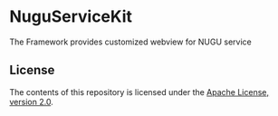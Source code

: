 # NuguServiceKit
The Framework provides customized webview for NUGU service

## License
The contents of this repository is licensed under the
[Apache License, version 2.0](http://www.apache.org/licenses/LICENSE-2.0).
